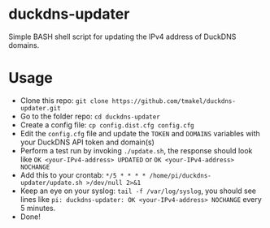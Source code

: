 # duckdns-updater
Simple BASH shell script for updating the IPv4 address of DuckDNS domains.

# Usage
- Clone this repo: `git clone https://github.com/tmakel/duckdns-updater.git`
- Go to the folder repo: `cd duckdns-updater`
- Create a config file: `cp config.dist.cfg config.cfg`
- Edit the `config.cfg` file and update the `TOKEN` and `DOMAINS` variables with your DuckDNS API token and domain(s)
- Perform a test run by invoking `./update.sh`, the response should look like `OK <your-IPv4-address> UPDATED` or `OK <your-IPv4-address> NOCHANGE`
- Add this to your crontab: `*/5 * * * * /home/pi/duckdns-updater/update.sh >/dev/null 2>&1`
- Keep an eye on your syslog: `tail -f /var/log/syslog`, you should see lines like `pi: duckdns-updater: OK <your-IPv4-address> NOCHANGE` every 5 minutes.
- Done!

